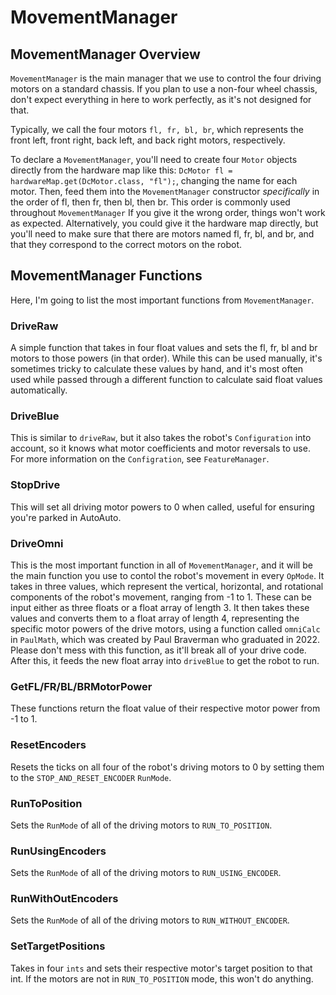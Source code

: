 # MovementManager

## MovementManager Overview

`MovementManager` is the main manager that we use to control the four driving motors on a standard chassis. 
If you plan to use a non-four wheel chassis, don't expect everything in here to work perfectly, as it's not designed for that.

Typically, we call the four motors `fl, fr, bl, br`, which represents the front left, front right, back left, and back right motors, respectively.

To declare a `MovementManager`, you'll need to create four `Motor` objects directly from the hardware map like this:
`DcMotor fl = hardwareMap.get(DcMotor.class, "fl");`, changing the name for each motor. 
Then, feed them into the `MovementManager` constructor *specifically* in the order of fl, then fr, then bl, then br. This order is commonly used throughout `MovementManager` 
If you give it the wrong order, things won't work as expected. 
Alternatively, you could give it the hardware map directly, but you'll need to make sure that there are motors named fl, fr, bl, and br, and that they correspond to the correct motors on the robot.

## MovementManager Functions

Here, I'm going to list the most important functions from `MovementManager`.

### DriveRaw

A simple function that takes in four float values and sets the fl, fr, bl and br motors to those powers (in that order).
While this can be used manually, it's sometimes tricky to calculate these values by hand, and it's most often used while passed through a different function to calculate said float values automatically.

### DriveBlue

This is similar to `driveRaw`, but it also takes the robot's `Configuration` into account, so it knows what motor coefficients and motor reversals to use. 
For more information on the `Configration`, see `FeatureManager`.

### StopDrive

This will set all driving motor powers to 0 when called, useful for ensuring you're parked in AutoAuto.

### DriveOmni

This is the most important function in all of `MovementManager`, and it will be the main function you use to contol the robot's movement in every `OpMode`. 
It takes in three values, which represent the vertical, horizontal, and rotational components of the robot's movement, ranging from -1 to 1.
These can be input either as three floats or a float array of length 3.
It then takes these values and converts them to a float array of length 4, representing the specific motor powers of the drive motors, using a function called `omniCalc` in `PaulMath`, which was created by Paul Braverman who graduated in 2022.
Please don't mess with this function, as it'll break all of your drive code.
After this, it feeds the new float array into `driveBlue` to get the robot to run. 

### GetFL/FR/BL/BRMotorPower

These functions return the float value of their respective motor power from -1 to 1.

### ResetEncoders

Resets the ticks on all four of the robot's driving motors to 0 by setting them to the `STOP_AND_RESET_ENCODER` `RunMode`.

### RunToPosition

Sets the `RunMode` of all of the driving motors to `RUN_TO_POSITION`.

### RunUsingEncoders

Sets the `RunMode` of all of the driving motors to `RUN_USING_ENCODER`.

### RunWithOutEncoders

Sets the `RunMode` of all of the driving motors to `RUN_WITHOUT_ENCODER`.

### SetTargetPositions

Takes in four `ints` and sets their respective motor's target position to that int. If the motors are not in `RUN_TO_POSITION` mode, this won't do anything. 
